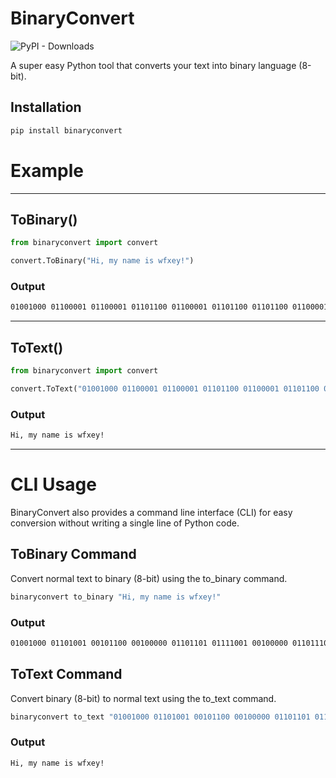 # BinaryConvert

![PyPI - Downloads](https://img.shields.io/pypi/dm/binaryconvert)

A super easy Python tool that converts your text into binary language (8-bit).

## Installation

```bash
pip install binaryconvert
```
# Example

<hr>

## ToBinary()

```python
from binaryconvert import convert

convert.ToBinary("Hi, my name is wfxey!")
```
### Output
```bash
01001000 01100001 01100001 01101100 01100001 01101100 01101100 01100001 01100001 01101111
```
<hr>

## ToText()

```python
from binaryconvert import convert

convert.ToText("01001000 01100001 01100001 01101100 01100001 01101100 01101100 01100001 01100001 01101111")
```
### Output
```bash
Hi, my name is wfxey!
```

<hr>

# CLI Usage

BinaryConvert also provides a command line interface (CLI) for easy conversion without writing a single line of Python code.

## ToBinary Command

Convert normal text to binary (8-bit) using the to_binary command.

```bash
binaryconvert to_binary "Hi, my name is wfxey!"
```
### Output
```bash
01001000 01101001 00101100 00100000 01101101 01111001 00100000 01101110 01100001 01101101 01100101 00100000 01101001 01110011 00100000 01110111 01100110 01111000 01100101 01111001 00100001
```
## ToText Command

Convert binary (8-bit) to normal text using the to_text command.

```bash
binaryconvert to_text "01001000 01101001 00101100 00100000 01101101 01111001 00100000 01101110 01100001 01101101 01100101 00100000 01101001 01110011 00100000 01110111 01100110 01111000 01100101 01111001 00100001"
```
### Output
```bash
Hi, my name is wfxey!
```

